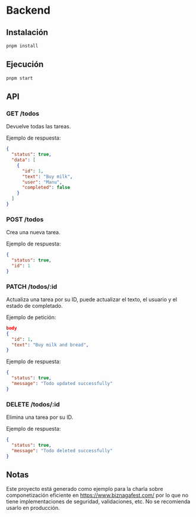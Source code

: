 # Backend

## Instalación

```bash
pnpm install
```

## Ejecución

```bash
pnpm start
```

## API

### GET /todos

Devuelve todas las tareas.

Ejemplo de respuesta:

```json
{
  "status": true,
  "data": [
    {
      "id": 1,
      "text": "Buy milk",
      "user": "Manu",
      "completed": false
    }
  ]
}
```

### POST /todos

Crea una nueva tarea.

Ejemplo de respuesta:

```json
{
  "status": true,
  "id": 1
}
```

### PATCH /todos/:id

Actualiza una tarea por su ID, puede actualizar el texto, el usuario y el estado de completado.

Ejemplo de petición:

```json
body
{
  "id": 1,
  "text": "Buy milk and bread",
}
```

Ejemplo de respuesta:

```json
{
  "status": true,
  "message": "Todo updated successfully"
}
```

### DELETE /todos/:id

Elimina una tarea por su ID.

Ejemplo de respuesta:

```json
{
  "status": true,
  "message": "Todo deleted successfully"
}
```

## Notas

Este proyecto está generado como ejemplo para la charla sobre componetización eficiente en https://www.biznagafest.com/ por lo que no tiene implementaciones de seguridad, validaciones, etc. No se recomienda usarlo en producción.